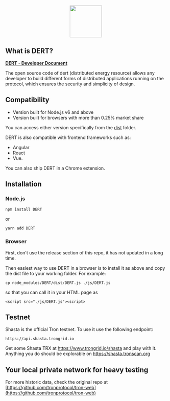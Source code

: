 <h1 align="center">
  <img align="center" src="https://coin.top/production/upload/logo/TCZrHCQMk51DBRDhgrLENT2py92CB2WeUd.png?t=1623064349824" width="100"/>
</h1>


## What is DERT?

__[DERT - Developer Document](http://www.hbslys.vip/)__

The open source code of dert (distributed energy resource) allows any developer to build different forms of distributed applications running on the protocol, which ensures the security and simplicity of design.

## Compatibility
- Version built for Node.js v6 and above
- Version built for browsers with more than 0.25% market share

You can access either version specifically from the [dist](dist) folder.

DERT is also compatible with frontend frameworks such as:
- Angular
- React
- Vue.

You can also ship DERT in a Chrome extension.

## Installation

### Node.js
```bash
npm install DERT
```
or
```bash
yarn add DERT
```

### Browser
First, don't use the release section of this repo, it has not updated in a long time.

Then easiest way to use DERT in a browser is to install it as above and copy the dist file to your working folder. For example:
```
cp node_modules/DERT/dist/DERT.js ./js/DERT.js
```
so that you can call it in your HTML page as
```
<script src="./js/DERT.js"><script>
```

## Testnet

Shasta is the official Tron testnet. To use it use the following endpoint:
```
https://api.shasta.trongrid.io
```
Get some Shasta TRX at https://www.trongrid.io/shasta and play with it.
Anything you do should be explorable on https://shasta.tronscan.org

## Your local private network for heavy testing


For more historic data, check the original repo at
[https://github.com/tronprotocol/tron-web](https://github.com/tronprotocol/tron-web)
